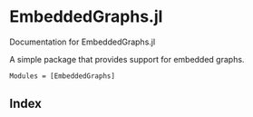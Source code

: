 # EmbeddedGraphs.jl

Documentation for EmbeddedGraphs.jl

A simple package that provides support for embedded graphs.

```@autodocs
Modules = [EmbeddedGraphs]
```
## Index

```@index
```
